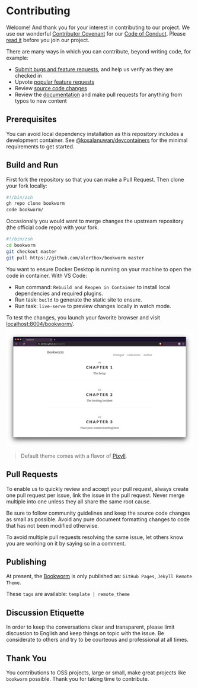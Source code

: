 # Contributing
Welcome! And thank you for your interest in contributing to our project. We use our wonderful [Contributor Covenant](http://contributor-covenant.org/) for our [Code of Conduct](). Please [read it](CODE_OF_CONDUCT.md) before you join our project.

There are many ways in which you can contribute, beyond writing code, for example:

- [Submit bugs and feature requests](https://github.com/alertbox/bookworm/issues), and help us verify as they are checked in
- Upvote [popular feature requests]()
- Review [source code changes](https://github.com/alertbox/bookworm/pulls)
- Review the [documentation](README.md) and make pull requests for anything from typos to new content

## Prerequisites
You can avoid local dependency installation as this repository includes a development container. See [@kosalanuwan/devcontainers](https://github.com/kosalanuwan/devcontainers) for the minimal requirements to get started.

## Build and Run
First fork the repository so that you can make a Pull Request. Then clone your fork locally:
```zsh
#!/bin/zsh
gh repo clone bookworm
code bookworm/
```

Occasionally you would want to merge changes the upstream repository (the official code repo) with your fork.
```zsh
#!/bin/zsh
cd bookworm
git checkout master
git pull https://github.com/alertbox/bookworm master
```

You want to ensure Docker Desktop is running on your machine to open the code in container.
With VS Code:
- Run command: `Rebuild and Reopen in Container` to install local dependencies and required plugins.
- Run task: `build` to generate the static site to ensure.
- Run task: `live-serve` to preview changes locally in watch mode.

To test the changes, you launch your favorite browser and visit [localhost:8004/bookworm/](http://localhost:8004/bookworm/).

![Screenshot](screenshot.png)

> Default theme comes with a flavor of [Pixyll](https://github.com/johno/pixyll).

## Pull Requests
To enable us to quickly review and accept your pull request, always create one pull request per issue, link the issue in the pull request. Never merge multiple into one unless they all share the same root cause.

Be sure to follow community guidelines and keep the source code changes as small as possible. Avoid any pure document formatting changes to code that has not been modified otherwise.

To avoid multiple pull requests resolving the same issue, let others know you are working on it by saying so in a comment.

## Publishing
At present, the [Bookworm](https://alertbox.github.io/bookworm/) is only published as: `GitHub Pages`, `Jekyll Remote Theme`.

These `tags` are available: `template | remote_theme`

## Discussion Etiquette
In order to keep the conversations clear and transparent, please limit discussion to English and keep things on topic with the issue. Be considerate to others and try to be courteous and professional at all times.

## Thank You
You contributions to OSS projects, large or small, make great projects like `bookworm` possible. Thank you for taking time to contribute.
